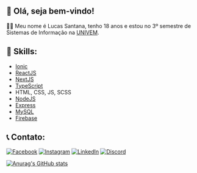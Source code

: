 ## 👋 Olá, seja bem-vindo!
👨‍💻 Meu nome é Lucas Santana, tenho 18 anos e estou no 3º semestre de Sistemas de Informação na [UNIVEM](https://www.univem.edu.br/).

## 🚀 Skills:
- [Ionic](https://ionicframework.com/)
- [ReactJS](https://reactjs.org/)
- [NextJS](https://nextjs.org/)
- [TypeScript](https://www.typescriptlang.org/)
- HTML, CSS, JS, SCSS
- [NodeJS](https://nodejs.org/en/)
- [Express](https://expressjs.com/)
- [MySQL](https://www.mysql.com/)
- [Firebase](https://firebase.google.com/)

## 📞 Contato:
[![Facebook](https://img.shields.io/badge/Facebook-1877F2?style=for-the-badge&logo=facebook&logoColor=white)](https://www.facebook.com/quinhaas/)
[![Instagram](https://img.shields.io/badge/Instagram-E4405F?style=for-the-badge&logo=instagram&logoColor=white)](https://www.instagram.com/quinhaas/)
[![LinkedIn](https://img.shields.io/badge/Linkedin-0A66C2?style=for-the-badge&logo=linkedin&logoColor=white)](https://www.linkedin.com/in/lucas-santana-bb033120a/)
[![Discord](https://img.shields.io/badge/Discord-7289DA?style=for-the-badge&logo=discord&logoColor=white)](https://discordapp.com/users/302585910363684864/)

[![Anurag's GitHub stats](https://github-readme-stats.vercel.app/api?username=Quinhas&count_private=true&show_icons=true&theme=radical)](https://github.com/anuraghazra/github-readme-stats)
